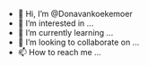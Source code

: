 - 👋 Hi, I’m @Donavankoekemoer
- 👀 I’m interested in ...
- 🌱 I’m currently learning ...
- 💞️ I’m looking to collaborate on ...
- 📫 How to reach me ...

<!---
Donavankoekemoer/Donavankoekemoer is a ✨ special ✨ repository because its `README.md` (this file) appears on your GitHub profile.
You can click the Preview link to take a look at your changes.
--->
